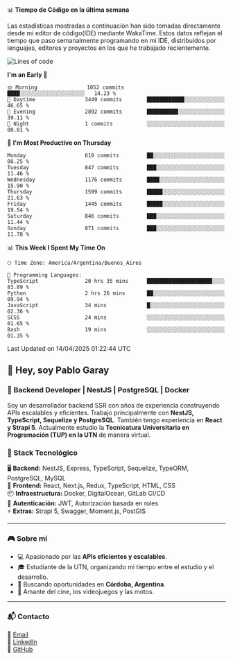 📊 **Tiempo de Código en la última semana**

Las estadísticas mostradas a continuación han sido tomadas directamente desde mi editor de código(IDE) mediante WakaTime. Estos datos reflejan el tiempo que paso semanalmente programando en mi IDE, distribuidos por lenguajes, editores y proyectos en los que he trabajado recientemente.

<!--START_SECTION:waka-->
![Lines of code](https://img.shields.io/badge/From%20Hello%20World%20I%27ve%20Written-9.8%20million%20lines%20of%20code-blue)

**I'm an Early 🐤** 

```text
🌞 Morning                1052 commits        ████░░░░░░░░░░░░░░░░░░░░░   14.23 % 
🌆 Daytime                3449 commits        ████████████░░░░░░░░░░░░░   46.65 % 
🌃 Evening                2892 commits        ██████████░░░░░░░░░░░░░░░   39.11 % 
🌙 Night                  1 commits           ░░░░░░░░░░░░░░░░░░░░░░░░░   00.01 % 
```
📅 **I'm Most Productive on Thursday** 

```text
Monday                   610 commits         ██░░░░░░░░░░░░░░░░░░░░░░░   08.25 % 
Tuesday                  847 commits         ███░░░░░░░░░░░░░░░░░░░░░░   11.46 % 
Wednesday                1176 commits        ████░░░░░░░░░░░░░░░░░░░░░   15.90 % 
Thursday                 1599 commits        █████░░░░░░░░░░░░░░░░░░░░   21.63 % 
Friday                   1445 commits        █████░░░░░░░░░░░░░░░░░░░░   19.54 % 
Saturday                 846 commits         ███░░░░░░░░░░░░░░░░░░░░░░   11.44 % 
Sunday                   871 commits         ███░░░░░░░░░░░░░░░░░░░░░░   11.78 % 
```


📊 **This Week I Spent My Time On** 

```text
🕑︎ Time Zone: America/Argentina/Buenos_Aires

💬 Programming Languages: 
TypeScript               20 hrs 35 mins      █████████████████████░░░░   83.89 % 
Python                   2 hrs 26 mins       ██░░░░░░░░░░░░░░░░░░░░░░░   09.94 % 
JavaScript               34 mins             █░░░░░░░░░░░░░░░░░░░░░░░░   02.36 % 
SCSS                     24 mins             ░░░░░░░░░░░░░░░░░░░░░░░░░   01.65 % 
Bash                     19 mins             ░░░░░░░░░░░░░░░░░░░░░░░░░   01.35 % 
```


 Last Updated on 14/04/2025 01:22:44 UTC
<!--END_SECTION:waka-->

## 👾 Hey, soy Pablo Garay  
### 🚀 Backend Developer | NestJS | PostgreSQL | Docker

Soy un desarrollador backend SSR con años de experiencia construyendo APIs escalables y eficientes. Trabajo principalmente con **NestJS, TypeScript, Sequelize y PostgreSQL**. También tengo experiencia en **React y Strapi 5**. Actualmente estudio la **Tecnicatura Universitaria en Programación (TUP) en la UTN** de manera virtual.  

### 💾 Stack Tecnológico

🖥 **Backend:** NestJS, Express, TypeScript, Sequelize, TypeORM, PostgreSQL, MySQL  
🎨 **Frontend:** React, Next.js, Redux, TypeScript, HTML, CSS  
📦 **Infraestructura:** Docker, DigitalOcean, GitLab CI/CD  
🔐 **Autenticación:** JWT, Autorización basada en roles  
⚡ **Extras:** Strapi 5, Swagger, Moment.js, PostGIS  

---

### 🎮 Sobre mí

- 💻 Apasionado por las **APIs eficientes y escalables**.  
- 🎓 Estudiante de la UTN, organizando mi tiempo entre el estudio y el desarrollo.  
- 📍 Buscando oportunidades en **Córdoba, Argentina**.  
- 🎥 Amante del cine, los videojuegos y las motos.  

---

### 📬 Contacto
📧 [Email](mailto:pablo.garay.dev@gmail.com)  
🔗 [LinkedIn](https://www.linkedin.com/in/pablo-garay-dev/)  
🐙 [GitHub](https://github.com/814942)  
